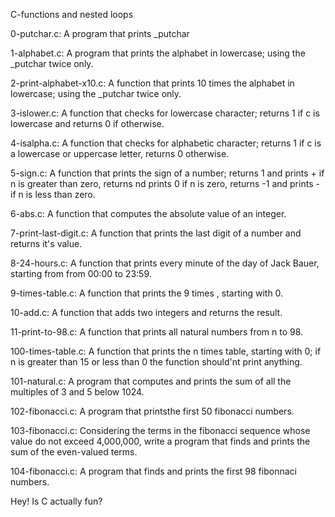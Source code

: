 C-functions and nested loops

0-putchar.c: A program that prints _putchar

1-alphabet.c: A program that prints the alphabet in lowercase; using the _putchar twice only.

2-print-alphabet-x10.c: A function that prints 10 times the alphabet in lowercase; using the _putchar twice only.

3-islower.c: A function that checks for lowercase character; returns 1 if c is lowercase and returns 0 if otherwise.

4-isalpha.c: A function that checks for alphabetic character; returns 1 if c is a lowercase or uppercase letter, returns 0 otherwise.

5-sign.c: A function that prints the sign of a number; returns 1 and prints + if n is greater than zero, returns nd prints 0 if n is zero, returns -1 and prints - if n is less than zero.

6-abs.c: A function that computes the absolute value of an integer.

7-print-last-digit.c: A function that prints the last digit of a number and returns it's value.

8-24-hours.c: A function that prints every minute of the day of Jack Bauer, starting from from 00:00 to 23:59.

9-times-table.c: A function that prints the 9 times , starting with 0.

10-add.c: A function that adds two integers and returns the result.

11-print-to-98.c: A function that prints all natural numbers from n to 98.

100-times-table.c: A function that prints the n times table, starting with 0; if n is greater than 15 or less than 0 the function should'nt print anything.

101-natural.c: A program that computes and prints the sum of all the multiples of 3 and 5 below 1024.

102-fibonacci.c: A program that printsthe first 50 fibonacci numbers.

103-fibonacci.c: Considering the terms in the fibonacci sequence whose value do not exceed 4,000,000, write a program that finds and prints the sum of the even-valued terms.

104-fibonacci.c: A program that finds and prints the first 98 fibonnaci numbers.

Hey! Is C actually fun?
